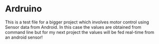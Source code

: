 # Ardruino
This is a test file for a bigger project which involves motor control using Sensor data from Android. In this case the values 
are obtained from command line but for my next project the values will be fed real-time from an android sensor!
